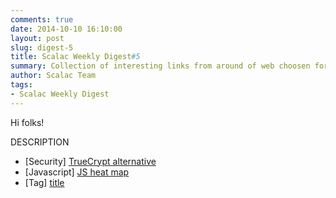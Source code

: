 ```yaml
---
comments: true
date: 2014-10-10 16:10:00
layout: post
slug: digest-5
title: Scalac Weekly Digest#5
summary: Collection of interesting links from around of web choosen for you by scalac team
author: Scalac Team
tags:
- Scalac Weekly Digest
---
```


Hi folks! 

DESCRIPTION

* \[Security\] [TrueCrypt alternative](http://www.esecurityplanet.com/open-source-security/veracrypt-a-worthy-truecrypt-alternative.html)
* \[Javascript\] [JS heat map](https://github.com/zeman/perfmap)
* \[Tag\] [title](link)

